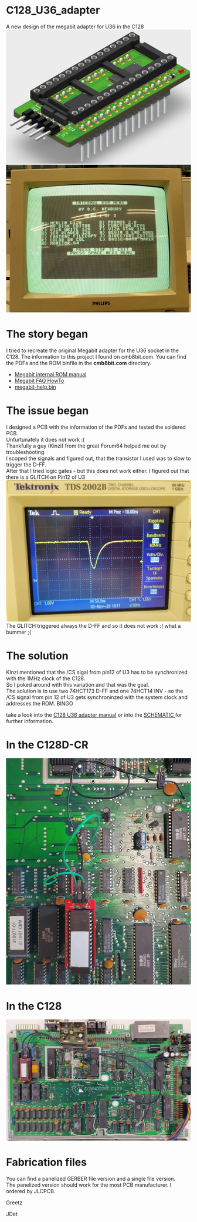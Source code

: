 # C128_U36_adapter
A new design of the megabit adapter for U36 in the C128
<img src="./pics/3D-PCB-SOIC.png" alt="3D PCB SOIC Version"> <br>
<img src="./pics/CRT-Monitor.jpg" alt="CRT Monitor"> <br>

# The story began
I tried to recreate the original Megabit adapter for the U36 socket in the C128.
The information to this project I found on cmb8bit.com. You can find the PDFs and the ROM binfile in the <strong>cmb8bit.com</strong> directory.

<ul>
    <li> <a href="./cbm8bit.com/Megabit_internal_rom_manual.pdf"> Megabit internal ROM manual</a> </li>
    <li> <a href="./cbm8bit.com/MegaBit-faq-howtoo.pdf"> Megabit FAQ HowTo</a> </li>
    <li> <a href="./cbm8bit.com/megabit-help.BIN"> megabit-help.bin</a> </li>
</ul>

# The issue began
I designed a PCB with the information of the PDFs and tested the soldered PCB. <br>
Unfurtunately it does not work :( <br>
Thankfully a guy (Kinzi) from the great Forum64 helped me out by troubleshooting. <br>
I scoped the signals and figured out, that the transistor I used was to slow to trigger the D-FF. <br>
After that I tried logic gates - but this does not work either.
I figured out that there is a GLITCH on Pin12 of U3 <br>
<img src="./pics/GLITCH_U3.jpg" alt="GLITCH on U3 pin 12"> <br>
The GLITCH triggered always the D-FF and so it does not work :( what a bummer ;(

# The solution
Kinzi mentioned that the /CS sigal from pin12 of U3 has to be synchronized with the 1MHz clock of the C128. <br>
So I poked around with this variation and that was the goal. <br>
The solution is to use two 74HCT173 D-FF and one 74HCT14 INV - so the /CS signal from pin 12 of U3 gets synchroninzed with the system clock
and addresses the ROM. BINGO <br>
<p>take a look into the <a href="C128_U36_adapter_MANUAL.pdf"> C128 U36 adapter manual</a> or into the 
    <a href="Schematic_U36_adapter.pdf"> SCHEMATIC </a>for further information.</p>

# In the C128D-CR
<img src="./pics/C128DCR-U36.jpg" alt="C128D-CR with the Megabit ROM"> <br>

# In the C128
<img src="./pics/C128_U36.jpg" alt="C128 with the Megabit ROM"> <br>

# Fabrication files
You can find a panelized GERBER file version and a single file version. <br>
The panelized version should work for the most PCB manufacturer.
I ordered by JLCPCB.

Greetz 

JDet
                                    
                                   




